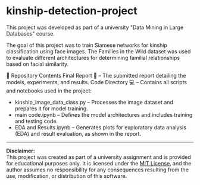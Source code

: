 # kinship-detection-project
This project was developed as part of a university "Data Mining in Large Databases" course.

The goal of this project was to train Siamese networks for kinship classification using face images. The Families in the Wild dataset was used to evaluate different architectures for determining familial relationships based on facial similarity.

📂 Repository Contents
Final Report 📄 – The submitted report detailing the models, experiments, and results.
Code Directory 💻 – Contains all scripts and notebooks used in the project:
 * kinship_image_data_class.py – Processes the image dataset and prepares it for model training.
 * main code.ipynb – Defines the model architectures and includes training and testing code.
 * EDA and Results.ipynb – Generates plots for exploratory data analysis (EDA) and result evaluation, as shown in the report.

---

**Disclaimer:**  
This project was created as part of a university assignment and is provided for educational purposes only. It is licensed under the [MIT License](./LICENSE), and the author assumes no responsibility for any consequences resulting from the use, modification, or distribution of this software.
